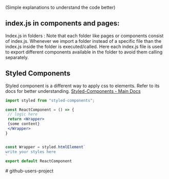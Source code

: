(Simple explanations to understand the code better)

## index.js in components and pages:
Index.js in folders : Note that each folder like pages or components consist of index.js. Whenever we import a folder instead of a specific file than the index.js inside the folder is executed/called. Here each index.js file is used to export different components available in the folder to avoid them calling separately.

## Styled Components
Styled component is a different way to apply css to elements. Refer to its docs for better understanding.
[Styled-Components - Main Docs](https://styled-components.com/)
```jsx
import styled from "styled-components";

const ReactComponent = () => {
 // logic here
 return <Wrapper>
 {some content}
 </Wrapper>
}


const Wrapper = styled.htmlElement`
write your styles here
`
export default ReactComponent
```


#   g i t h u b - u s e r s - p r o j e c t  
 